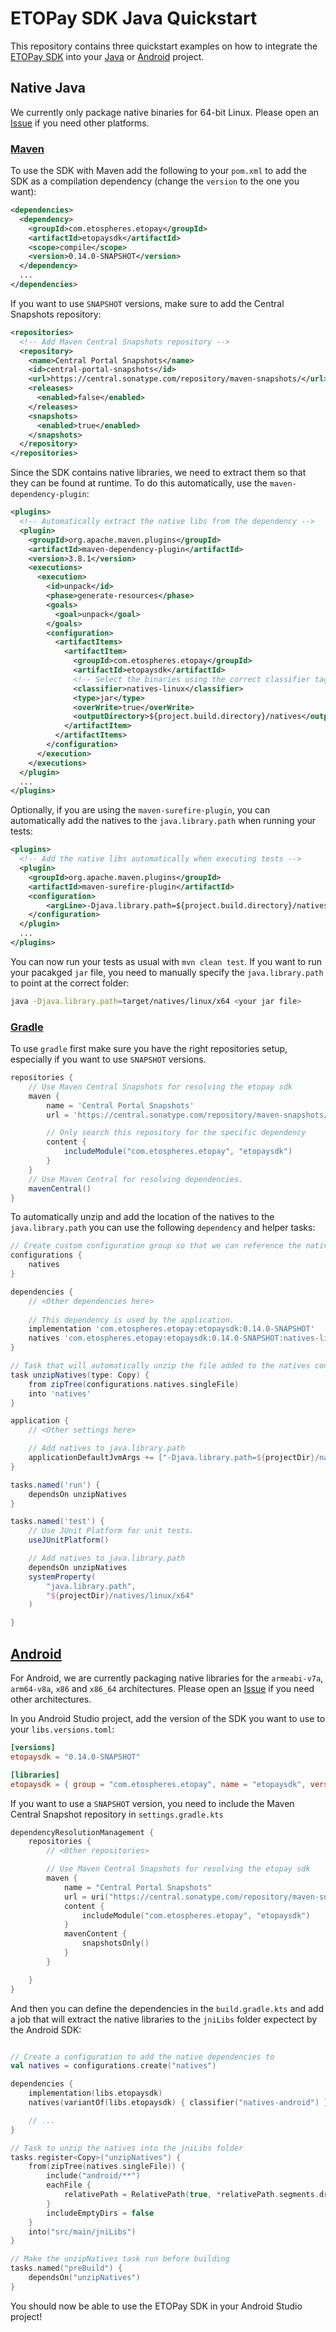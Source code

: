 # ETOPay SDK Java Quickstart

This repository contains three quickstart examples on how to integrate the [ETOPay SDK](https://github.com/ETOSPHERES-Labs/etopay-sdk) into your [Java](#native-java) or [Android](#android) project.


## Native Java

We currently only package native binaries for 64-bit Linux. Please open an [Issue](https://github.com/ETOSPHERES-Labs/etopay-sdk-quickstart-java/issues/new) if you need other platforms.

### [Maven](./maven-example)

To use the SDK with Maven add the following to your `pom.xml` to add the SDK as a compilation dependency (change the `version` to the one you want):

```xml
<dependencies>
  <dependency>
    <groupId>com.etospheres.etopay</groupId>
    <artifactId>etopaysdk</artifactId>
    <scope>compile</scope>
    <version>0.14.0-SNAPSHOT</version>
  </dependency>
  ...
</dependencies>
```
If you want to use `SNAPSHOT` versions, make sure to add the Central Snapshots repository:
```xml
<repositories>
  <!-- Add Maven Central Snapshots repository -->
  <repository>
    <name>Central Portal Snapshots</name>
    <id>central-portal-snapshots</id>
    <url>https://central.sonatype.com/repository/maven-snapshots/</url>
    <releases>
      <enabled>false</enabled>
    </releases>
    <snapshots>
      <enabled>true</enabled>
    </snapshots>
  </repository>
</repositories>
```

Since the SDK contains native libraries, we need to extract them so that they can be found at runtime. To do this automatically, use the `maven-dependency-plugin`:
```xml
<plugins>
  <!-- Automatically extract the native libs from the dependency -->
  <plugin>
    <groupId>org.apache.maven.plugins</groupId>
    <artifactId>maven-dependency-plugin</artifactId>
    <version>3.8.1</version>
    <executions>
      <execution>
        <id>unpack</id>
        <phase>generate-resources</phase>
        <goals>
          <goal>unpack</goal>
        </goals>
        <configuration>
          <artifactItems>
            <artifactItem>
              <groupId>com.etospheres.etopay</groupId>
              <artifactId>etopaysdk</artifactId>
              <!-- Select the binaries using the correct classifier tag -->
              <classifier>natives-linux</classifier>
              <type>jar</type>
              <overWrite>true</overWrite>
              <outputDirectory>${project.build.directory}/natives</outputDirectory>
            </artifactItem>
          </artifactItems>
        </configuration>
      </execution>
    </executions>
  </plugin>
  ...
</plugins>
```

Optionally, if you are using the `maven-surefire-plugin`, you can automatically add the natives to the `java.library.path` when running your tests:
```xml
<plugins>
  <!-- Add the native libs automatically when executing tests -->
  <plugin>
    <groupId>org.apache.maven.plugins</groupId>
    <artifactId>maven-surefire-plugin</artifactId>
    <configuration>
        <argLine>-Djava.library.path=${project.build.directory}/natives/linux/x64</argLine>
    </configuration>
  </plugin>
  ...
</plugins>
```

You can now run your tests as usual with `mvn clean test`. If you want to run your pacakged `jar` file, you need to manually specify the `java.library.path` to point at the correct folder:
```bash
java -Djava.library.path=target/natives/linux/x64 <your jar file>
```


### [Gradle](./gradle-java)

To use `gradle` first make sure you have the right repositories setup, especially if you want to use `SNAPSHOT` versions.
```groovy
repositories {
	// Use Maven Central Snapshots for resolving the etopay sdk
	maven {
		name = 'Central Portal Snapshots'
		url = 'https://central.sonatype.com/repository/maven-snapshots/'

		// Only search this repository for the specific dependency
		content {
		    includeModule("com.etospheres.etopay", "etopaysdk")
		}
	}
    // Use Maven Central for resolving dependencies.
    mavenCentral()
}
```

To automatically unzip and add the location of the natives to the `java.library.path` you can use the following `dependency` and helper tasks:
```groovy
// Create custom configuration group so that we can reference the natives and extract them.
configurations {
	natives
}

dependencies {
    // <Other dependencies here>
   
    // This dependency is used by the application.
	implementation 'com.etospheres.etopay:etopaysdk:0.14.0-SNAPSHOT'
	natives 'com.etospheres.etopay:etopaysdk:0.14.0-SNAPSHOT:natives-linux'
}

// Task that will automatically unzip the file added to the natives configuration
task unzipNatives(type: Copy) {
	from zipTree(configurations.natives.singleFile)
	into 'natives'
}

application {
    // <Other settings here>

	// Add natives to java.library.path
	applicationDefaultJvmArgs += ["-Djava.library.path=${projectDir}/natives/linux/x64"]
}

tasks.named('run') {
	dependsOn unzipNatives
}

tasks.named('test') {
    // Use JUnit Platform for unit tests.
    useJUnitPlatform()

	// Add natives to java.library.path
	dependsOn unzipNatives
	systemProperty(
        "java.library.path",
        "${projectDir}/natives/linux/x64"
    )

}
```

## [Android](./gradle-android)


For Android, we are currently packaging native libraries for the `armeabi-v7a`, `arm64-v8a`, `x86` and `x86_64` architectures. Please open an [Issue](https://github.com/ETOSPHERES-Labs/etopay-sdk-quickstart-java/issues/new) if you need other architectures.

In you Android Studio project, add the version of the SDK you want to use to your `libs.versions.toml`:
```toml
[versions]
etopaysdk = "0.14.0-SNAPSHOT"

[libraries]
etopaysdk = { group = "com.etospheres.etopay", name = "etopaysdk", version.ref = "etopaysdk" }
```

If you want to use a `SNAPSHOT` version, you need to include the Maven Central Snapshot repository in `settings.gradle.kts`
```kotlin
dependencyResolutionManagement {
    repositories {
        // <Other repositories>

        // Use Maven Central Snapshots for resolving the etopay sdk
        maven {
            name = "Central Portal Snapshots"
            url = uri("https://central.sonatype.com/repository/maven-snapshots/")
            content {
                includeModule("com.etospheres.etopay", "etopaysdk")
            }
            mavenContent {
                snapshotsOnly()
            }
        }

    }
}
```

And then you can define the dependencies in the `build.gradle.kts` and add a job that will extract the native libraries to the `jniLibs` folder expectect by the Android SDK:
```kotlin

// Create a configuration to add the native dependencies to
val natives = configurations.create("natives")

dependencies {
    implementation(libs.etopaysdk)
    natives(variantOf(libs.etopaysdk) { classifier("natives-android") })

    // ...
}

// Task to unzip the natives into the jniLibs folder
tasks.register<Copy>("unzipNatives") {
    from(zipTree(natives.singleFile)) {
        include("android/**")
        eachFile {
            relativePath = RelativePath(true, *relativePath.segments.drop(1).toTypedArray())
        }
        includeEmptyDirs = false
    }
    into("src/main/jniLibs")
}

// Make the unzipNatives task run before building
tasks.named("preBuild") {
    dependsOn("unzipNatives")
}

```

You should now be able to use the ETOPay SDK in your Android Studio project!
